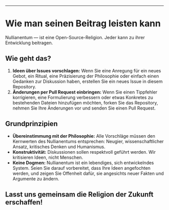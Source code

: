 -----
# Wie man seinen Beitrag leisten kann

Nullianentum — ist eine Open-Source-Religion. Jeder kann zu ihrer Entwicklung beitragen.

## Wie geht das?

1. **Ideen über Issues vorschlagen:** Wenn Sie eine Anregung für ein neues Gebot, ein Ritual, eine Präzisierung der Philosophie oder einfach einen Gedanken zur Diskussion haben, erstellen Sie ein neues Issue in diesem Repository.
2. **Änderungen per Pull Request einbringen:** Wenn Sie einen Tippfehler korrigieren, eine Formulierung verbessern oder etwas Konkretes zu bestehenden Dateien hinzufügen möchten, forken Sie das Repository, nehmen Sie Ihre Änderungen vor und senden Sie einen Pull Request.

## Grundprinzipien

- **Übereinstimmung mit der Philosophie:** Alle Vorschläge müssen den Kernwerten des Nullianentums entsprechen: Neugier, wissenschaftlicher Ansatz, kritisches Denken und Humanismus.
- **Konstruktivität:** Diskussionen sollen respektvoll geführt werden. Wir kritisieren Ideen, nicht Menschen.
- **Keine Dogmen:** Nullianentum ist ein lebendiges, sich entwickelndes System. Seien Sie darauf vorbereitet, dass Ihre Ideen angefochten werden, und zeigen Sie Offenheit dafür, sie angesichts neuer Fakten und Argumente zu ändern.

Lasst uns gemeinsam die Religion der Zukunft erschaffen! 
-----